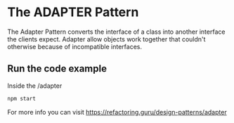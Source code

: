 # The ADAPTER Pattern

The Adapter Pattern converts the interface of a class into another interface the clients expect. Adapter allow objects work together that couldn't otherwise because of incompatible interfaces.

## Run the code example

Inside the /adapter

```bash
npm start
```

For more info you can visit https://refactoring.guru/design-patterns/adapter
